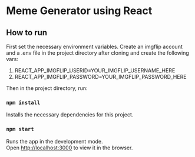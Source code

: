 # Meme Generator using React


## How to run

First set the necessary environment variables. Create an imgflip account and a .env file in the project directory after cloning and create the following vars:
<ol>
    <li> REACT_APP_IMGFLIP_USERID=YOUR_IMGFLIP_USERNAME_HERE
    <li> REACT_APP_IMGFLIP_PASSWORD=YOUR_IMGFLIP_PASSWORD_HERE
</ol>

Then in the project directory, run:
### `npm install`

Installs the necessary dependencies for this project.

### `npm start`

Runs the app in the development mode.\
Open [http://localhost:3000](http://localhost:3000) to view it in the browser.

